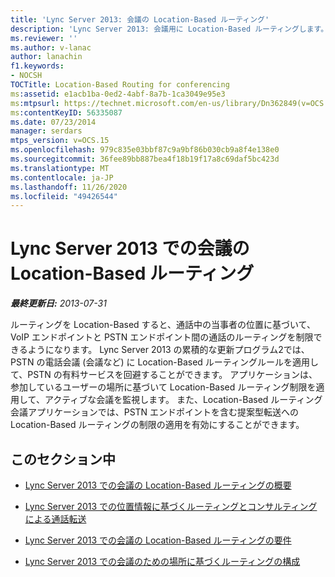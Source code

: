 ```yaml
---
title: 'Lync Server 2013: 会議の Location-Based ルーティング'
description: 'Lync Server 2013: 会議用に Location-Based ルーティングします。'
ms.reviewer: ''
ms.author: v-lanac
author: lanachin
f1.keywords:
- NOCSH
TOCTitle: Location-Based Routing for conferencing
ms:assetid: e1acb1ba-0ed2-4abf-8a7b-1ca3049e95e3
ms:mtpsurl: https://technet.microsoft.com/en-us/library/Dn362849(v=OCS.15)
ms:contentKeyID: 56335087
ms.date: 07/23/2014
manager: serdars
mtps_version: v=OCS.15
ms.openlocfilehash: 979c835e03bbf87c9a9bf86b030cb9a8f4e138e0
ms.sourcegitcommit: 36fee89bb887bea4f18b19f17a8c69daf5bc423d
ms.translationtype: MT
ms.contentlocale: ja-JP
ms.lasthandoff: 11/26/2020
ms.locfileid: "49426544"
---
```

# <a name="location-based-routing-for-conferencing-in-lync-server-2013"></a>Lync Server 2013 での会議の Location-Based ルーティング

<div data-xmlns="http://www.w3.org/1999/xhtml">

<div class="topic" data-xmlns="http://www.w3.org/1999/xhtml" data-msxsl="urn:schemas-microsoft-com:xslt" data-cs="https://msdn.microsoft.com/">

<div data-asp="https://msdn2.microsoft.com/asp">



</div>

<div id="mainSection">

<div id="mainBody">

<span> </span>

_**最終更新日:** 2013-07-31_

ルーティングを Location-Based すると、通話中の当事者の位置に基づいて、VoIP エンドポイントと PSTN エンドポイント間の通話のルーティングを制限できるようになります。 Lync Server 2013 の累積的な更新プログラム2では、PSTN の電話会議 (会議など) に Location-Based ルーティングルールを適用して、PSTN の有料サービスを回避することができます。 アプリケーションは、参加しているユーザーの場所に基づいて Location-Based ルーティング制限を適用して、アクティブな会議を監視します。 また、Location-Based ルーティング会議アプリケーションでは、PSTN エンドポイントを含む提案型転送への Location-Based ルーティングの制限の適用を有効にすることができます。

<div>

## <a name="in-this-section"></a>このセクション中

  - [Lync Server 2013 での会議の Location-Based ルーティングの概要](lync-server-2013-overview-of-location-based-routing-for-conferencing.md)

  - [Lync Server 2013 での位置情報に基づくルーティングとコンサルティングによる通話転送](lync-server-2013-location-based-routing-and-consultative-call-transfers.md)

  - [Lync Server 2013 での会議の Location-Based ルーティングの要件](lync-server-2013-requirements-for-location-based-routing-for-conferencing.md)

  - [Lync Server 2013 での会議のための場所に基づくルーティングの構成](lync-server-2013-configuration-of-location-based-routing-for-conferencing.md)

</div>

</div>

<span> </span>

</div>

</div>

</div>

